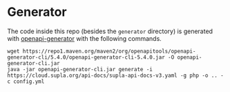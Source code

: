 # Generator

The code inside this repo (besides the `generator` directory)
is generated with [openapi-generator](https://github.com/OpenAPITools/openapi-generator)
with the following commands.

```
wget https://repo1.maven.org/maven2/org/openapitools/openapi-generator-cli/5.4.0/openapi-generator-cli-5.4.0.jar -O openapi-generator-cli.jar
java -jar openapi-generator-cli.jar generate -i https://cloud.supla.org/api-docs/supla-api-docs-v3.yaml -g php -o .. -c config.yml
```
